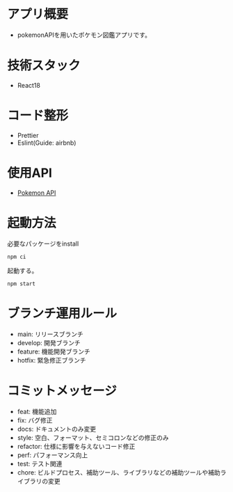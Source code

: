 # アプリ概要

- pokemonAPIを用いたポケモン図鑑アプリです。

# 技術スタック

- React18

# コード整形

- Prettier
- Eslint(Guide: airbnb)

# 使用API

- [Pokemon API](https://pokeapi.co/)

# 起動方法

必要なパッケージをinstall

```
npm ci
```

起動する。

```
npm start
```

# ブランチ運用ルール

- main: リリースブランチ
- develop: 開発ブランチ
- feature: 機能開発ブランチ
- hotfix: 緊急修正ブランチ

# コミットメッセージ

- feat: 機能追加
- fix: バグ修正
- docs: ドキュメントのみ変更
- style: 空白、フォーマット、セミコロンなどの修正のみ
- refactor: 仕様に影響を与えないコード修正
- perf: パフォーマンス向上
- test: テスト関連
- chore: ビルドプロセス、補助ツール、ライブラリなどの補助ツールや補助ライブラリの変更

```

```
